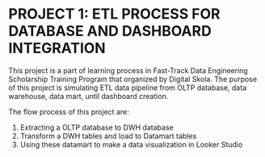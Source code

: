 # PROJECT 1: ETL PROCESS FOR DATABASE AND DASHBOARD INTEGRATION

This project is a part of learning process in Fast-Track Data Engineering Scholarship Training Program that organized by Digital Skola. The purpose of this project is simulating ETL data pipeline from OLTP database, data warehouse, data mart, until dashboard creation.

The flow process of this project are:
1. Extracting a OLTP database to DWH database
2. Transform a DWH tables and load to Datamart tables
3. Using these datamart to make a data visualization in Looker Studio
